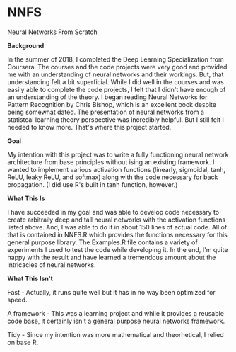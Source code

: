 # NNFS
Neural Networks From Scratch

**Background**

In the summer of 2018, I completed the Deep Learning Specialization from Coursera.  The courses and the code projects were very good and provided me with an understanding of neural networks and their workings.  But, that understanding felt a bit superficial.  While I did well in the courses and was easily able to complete the code projects, I felt that I didn't have enough of an understanding of the theory.  I began reading Neural Networks for Pattern Recognition by Chris Bishop, which is an excellent book despite being somewhat dated.  The presentation of neural networks from a statistcal learning theory perspective was incredibly helpful.  But I still felt I needed to know more.  That's where this project started.

**Goal**

My intention with this project was to write a fully functioning neural network architecture from base principles without ising an existing framework.  I wanted to implement various activation functions (linearly, sigmoidal, tanh, ReLU, leaky ReLU, and softmax) along with the code necessary for back propagation.  (I did use R's built in tanh function, however.)

**What This Is**

I have succeeded in my goal and was able to develop code necessary to create arbitraily deep and tall neural networks with the activation functions listed above.  And, I was able to do it in about 150 lines of actual code.  All of that is contained in NNFS.R which provides the functions necessary for this general purpose library.  The Examples.R file contains a variety of experiments I used to test the code while developing it.  In the end, I'm quite happy with the result and have learned a tremendous amount about the intricacies of neural networks.

**What This Isn't**

Fast - Actually, it runs quite well but it has in no way been optimized for speed.

A framework - This was a learning project and while it provides a reusable code base, it certainly isn't a general purpose neural networks framework.

Tidy - Since my intention was more mathematical and theorhetical, I relied on base R.


